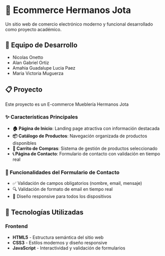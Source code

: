 # 🛒 Ecommerce Hermanos Jota

Un sitio web de comercio electrónico moderno y funcional desarrollado como proyecto académico.

## 👥 Equipo de Desarrollo

- Nicolas Onetto
- Alan Gabriel Ortiz
- Amahia Guadalupe Lucia Paez
- Maria Victoria Muguerza

## 📋 Proyecto

Este proyecto es un E-commerce Mueblería Hermanos Jota 

### ✨ Características Principales

- **🏠 Página de Inicio**: Landing page atractiva con información destacada
- **📦 Catálogo de Productos**: Navegación organizada de productos disponibles
- **🛒 Carrito de Compras**: Sistema de gestión de productos seleccionado
- **📞 Página de Contacto**: Formulario de contacto con validación en tiempo real

### 🎯 Funcionalidades del Formulario de Contacto

- ✅ Validación de campos obligatorios (nombre, email, mensaje)
- 🔍 Validación de formato de email en tiempo real
- 📱 Diseño responsive para todos los dispositivos

## 🚀 Tecnologías Utilizadas

### Frontend
- **HTML5** - Estructura semántica del sitio web
- **CSS3** - Estilos modernos y diseño responsive
- **JavaScript** - Interactividad y validación de formularios
